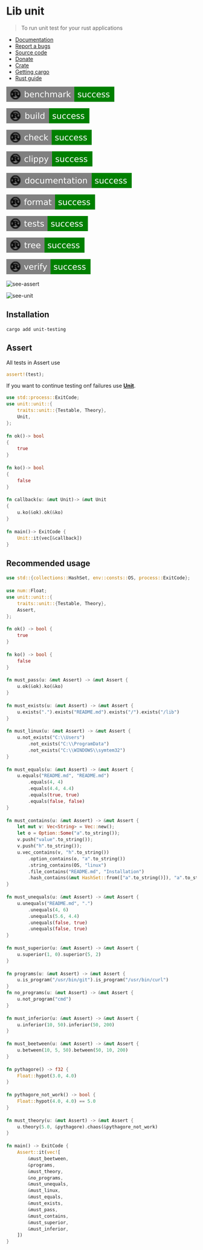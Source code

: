 # Lib unit

> To run unit test for your rust applications

* [Documentation](https://docs.rs/unit-testing/)
* [Report a bugs](https://github.com/taishingi/zuu/issues)
* [Source code](https://github.com/taishingi/zuu/tree/master/src/unit-testing)
* [Donate](https://www.paypal.com/donate/?hosted_button_id=LTYH2BXQF57AA)
* [Crate](https://crates.io/crates/unit-testing)
* [Getting cargo](https://doc.rust-lang.org/cargo/getting-started/installation.html)
* [Rust guide](https://doc.rust-lang.org/cargo/guide/)

![bencmark](badges/benchmark.svg)

![build](badges/build.svg)

![check](badges/check.svg)

![clippy](badges/clippy.svg)

![documentation](badges/documentation.svg)

![format](badges/format.svg)

![tests](badges/tests.svg)

![tests](badges/tree.svg)

![tests](badges/verify.svg)

![see-assert](https://raw.githubusercontent.com/taishingi/unit-testing/master/unit.gif)

![see-unit](https://raw.githubusercontent.com/taishingi/unit-testing/master/unit-testing.gif)

## Installation

```shell
cargo add unit-testing
```

## Assert

All tests in Assert use

```rust
assert!(test);
```

If you want to continue testing onf failures use [**Unit**](https://github.com/taishingi/unit-testing/blob/master/src/unit.rs#L40).

```rust
use std::process::ExitCode;
use unit::unit::{
    traits::unit::{Testable, Theory},
    Unit,
};

fn ok()-> bool
{
    true
}

fn ko()-> bool
{
    false
}

fn callback(u: &mut Unit)-> &mut Unit
{
    u.ko(&ok).ok(&ko)
}

fn main()-> ExitCode {
    Unit::it(vec[&callback])
}
```

## Recommended usage

```rust
use std::{collections::HashSet, env::consts::OS, process::ExitCode};

use num::Float;
use unit::unit::{
    traits::unit::{Testable, Theory},
    Assert,
};

fn ok() -> bool {
    true
}

fn ko() -> bool {
    false
}

fn must_pass(u: &mut Assert) -> &mut Assert {
    u.ok(&ok).ko(&ko)
}

fn must_exists(u: &mut Assert) -> &mut Assert {
    u.exists(".").exists("README.md").exists("/").exists("/lib")
}

fn must_linux(u: &mut Assert) -> &mut Assert {
    u.not_exists("C:\\Users")
        .not_exists("C:\\ProgramData")
        .not_exists("C:\\WINDOWS\\symtem32")
}

fn must_equals(u: &mut Assert) -> &mut Assert {
    u.equals("README.md", "README.md")
        .equals(4, 4)
        .equals(4.4, 4.4)
        .equals(true, true)
        .equals(false, false)
}

fn must_contains(u: &mut Assert) -> &mut Assert {
    let mut v: Vec<String> = Vec::new();
    let o = Option::Some("a".to_string());
    v.push("value".to_string());
    v.push("h".to_string());
    u.vec_contains(v, "h".to_string())
        .option_contains(o, "a".to_string())
        .string_contains(OS, "linux")
        .file_contains("README.md", "Installation")
        .hash_contains(&mut HashSet::from(["a".to_string()]), "a".to_string())
}

fn must_unequals(u: &mut Assert) -> &mut Assert {
    u.unequals("README.md", ".")
        .unequals(4, 6)
        .unequals(5.6, 4.4)
        .unequals(false, true)
        .unequals(false, true)
}

fn must_superior(u: &mut Assert) -> &mut Assert {
    u.superior(1, 0).superior(5, 2)
}

fn programs(u: &mut Assert) -> &mut Assert {
    u.is_program("/usr/bin/git").is_program("/usr/bin/curl")
}
fn no_programs(u: &mut Assert) -> &mut Assert {
    u.not_program("cmd")
}

fn must_inferior(u: &mut Assert) -> &mut Assert {
    u.inferior(10, 50).inferior(50, 200)
}

fn must_beetween(u: &mut Assert) -> &mut Assert {
    u.between(10, 5, 50).between(50, 10, 200)
}

fn pythagore() -> f32 {
    Float::hypot(3.0, 4.0)
}

fn pythagore_not_work() -> bool {
    Float::hypot(4.0, 4.0) == 5.0
}

fn must_theory(u: &mut Assert) -> &mut Assert {
    u.theory(5.0, &pythagore).chaos(&pythagore_not_work)
}

fn main() -> ExitCode {
    Assert::it(vec![
        &must_beetween,
        &programs,
        &must_theory,
        &no_programs,
        &must_unequals,
        &must_linux,
        &must_equals,
        &must_exists,
        &must_pass,
        &must_contains,
        &must_superior,
        &must_inferior,
    ])
}
```
